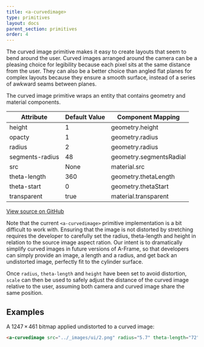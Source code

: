 ```yaml
---
title: <a-curvedimage>
type: primitives
layout: docs
parent_section: primitives
order: 4
---
```


The curved image primitive makes it easy to create layouts that seem to bend around the user. Curved images arranged around the camera can be a pleasing choice for legibility because each pixel sits at the same distance from the user. They can also be a better choice than angled flat planes for complex layouts because they ensure a smooth surface, instead of a series of awkward seams between planes.

The curved image primitive wraps an entity that contains geometry and material components.

| Attribute       | Default Value  | Component Mapping       |
|-----------------|----------------|-------------------------|
| height          | 1              | geometry.height         |
| opacty          | 1              | geometry.radius         |
| radius          | 2              | geometry.radius         |
| segments-radius | 48             | geometry.segmentsRadial |
| src             | None           | material.src            |
| theta-length    | 360            | geometry.thetaLength    |
| theta-start     | 0              | geometry.thetaStart     |
| transparent     | true           | material.transparent    |

[View source on GitHub](https://github.com/aframevr/aframe/blob/master/elements/templates/a-curvedimage.html)

Note that the current `<a-curvedimage>` primitive implementation is a bit difficult to work with. Ensuring that the image is not distorted by stretching requires the developer to carefully set the radius, theta-length and height in relation to the source image aspect ration. Our intent is to dramatically simplify curved images in future versions of A-Frame, so that developers can simply provide an image, a length and a radius, and get back an undistorted image, perfectly fit to the cylinder surface.

Once `radius`, `theta-length` and `height` have been set to avoid distortion, `scale` can then be used to safely adjust the distance of the curved image relative to the user, assuming both camera and curved image share the same position.


## Examples

A 1247 × 461 bitmap applied undistorted to a curved image:

```html
<a-curvedimage src="../_images/ui/2.png" radius="5.7" theta-length="72" height="3.02" rotation="0 100 0" scale="0.8 0.8 0.8"></a-curvedimage>
```
